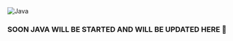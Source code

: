 <img src="https://mirbozorgi.com/wp-content/uploads/2020/11/skeleton-animation_300.gif" alt="Java" align="center"> 

<h3> SOON JAVA WILL BE STARTED AND WILL BE UPDATED HERE 🤙

  
  

